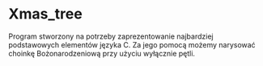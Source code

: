 # Xmas_tree

Program stworzony na potrzeby zaprezentowanie najbardziej podstawowych elementów języka C. 
Za jego pomocą możemy narysować choinkę Bożonarodzeniową przy użyciu wyłącznie pętli.
